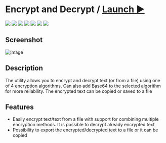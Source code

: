 # Encrypt and Decrypt / [Launch ▶️](https://zalexanninev15.github.io/Encrypt-and-Decrypt)

[![](https://img.shields.io/badge/platforms-All_with_Internet-27282D.svg)](https://github.com/Zalexanninev15/Encrypt-and-Decrypt)
[![](https://img.shields.io/badge/written_on-Java_Script-E34F26.svg?logo=javascript)](https://github.com/Zalexanninev15/Encrypt-and-Decrypt)
[![](https://img.shields.io/badge/written_on-HTML-E34F26.svg?logo=html5)](https://github.com/Zalexanninev15/Encrypt-and-Decrypt)
[![](https://img.shields.io/badge/release-v1.0-blue.svg)](https://github.com/Zalexanninev15/Encrypt-and-Decrypt)
[![](https://img.shields.io/github/last-commit/Zalexanninev15/Encrypt-and-Decrypt)](https://github.com/Zalexanninev15/Encrypt-and-Decrypt/commits/main)
[![](https://img.shields.io/badge/license-MIT-blue.svg)](LICENSE)
[![](https://img.shields.io/badge/donate-Buy_Me_a_Coffee-F94400.svg)](https://zalexanninev15.jimdofree.com/buy-me-a-coffee)

## Screenshot

![image](https://user-images.githubusercontent.com/51060911/154688172-c12dc2c2-2468-44ca-88e1-3cb2a9552afe.png)

## Description
The utility allows you to encrypt and decrypt text (or from a file) using one of 4 encryption algorithms. Can also add Base64 to the selected algorithm for more reliability. The encrypted text can be copied or saved to a file

## Features

* Easily encrypt text/text from a file with support for combining multiple encryption methods. It is possible to decrypt already encrypted text
* Possibility to export the encrypted/decrypted text to a file or it can be copied
